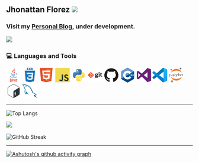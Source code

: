 ## Jhonattan Florez <img src="https://media.giphy.com/media/dxn6fRlTIShoeBr69N/giphy.gif" width="35"> 
### Visit my <a href="https://jhonatan2022.github.io/">Personal Blog</a>, under development.

[![](https://img.shields.io/badge/Gmail-jdflorez038@misena.edu.co-red)](https://mail.google.com/mail/u/0/?tab=km#inbox)

### 💻 Languages and Tools
<div>
  <img src="https://github.com/devicons/devicon/blob/master/icons/java/java-original-wordmark.svg" title="Java" width="40" height="40"/>
  <img src="https://github.com/devicons/devicon/blob/master/icons/css3/css3-plain-wordmark.svg"  title="CSS3"width="40" height="40"/>
  <img src="https://github.com/devicons/devicon/blob/master/icons/html5/html5-original.svg" title="HTML5" width="40" height="40"/>
  <img src="https://github.com/devicons/devicon/blob/master/icons/javascript/javascript-original.svg" title="JavaScript" width="40" height="40"/>
  <img src="https://github.com/devicons/devicon/blob/master/icons/python/python-original.svg" title="Python" width="40" height="40"/>
  <img src="https://github.com/devicons/devicon/blob/master/icons/git/git-original-wordmark.svg" title="Git" width="40" height="40"/>
  <img src="https://github.com/devicons/devicon/blob/master/icons/github/github-original.svg" title="GitHub" width="40" height="40"/>
  <img src="https://github.com/devicons/devicon/blob/master/icons/cplusplus/cplusplus-original.svg" title="JavaScript" alt="JavaScript" width="40" height="40"/>
  <img src="https://github.com/devicons/devicon/blob/master/icons/visualstudio/visualstudio-plain.svg" title="visual studio" width="40" height="40"/>
  <img src="https://github.com/devicons/devicon/blob/master/icons/vscode/vscode-original.svg" title="visual studio code" width="40" height="40"/>
  <img src="https://github.com/devicons/devicon/blob/master/icons/jupyter/jupyter-original-wordmark.svg" title="Jupyter NoteBook" width="40" height="40"/>
  <img src="https://github.com/devicons/devicon/blob/master/icons/bash/bash-original.svg" title="Bash" width="40" height="40"/>
  <img src="https://github.com/devicons/devicon/blob/master/icons/mysql/mysql-original.svg" title="MySQL" width="40" height="40"/>
</div>

<hr>

![Top Langs](https://github-readme-stats.vercel.app/api/top-langs/?username=JHONATAN2022&langs_count=10&show_icons=true&line_height=20&title_color=7A7ADB&text_color=D3D3D3&bg_color=0,000000,130F40&layout=compact&hide_border=true)

![](https://github-readme-stats.vercel.app/api?username=Jhonatan2022&show_icons=true&title_color=7A7ADB&text_color=D3D3D3&bg_color=0,000000,130F40&hide_border=true&include_all_commits=true)

![GitHub Streak](https://streak-stats.demolab.com?user=jhonatan2022&theme=vision-friendly-dark&hide_border=cierto&border_radius=5&date_format=j%2Fn%5B%2FY%5D&hide_border=true)
<hr>

[![Ashutosh's github activity graph](https://github-readme-activity-graph.cyclic.app/graph?username=jhonatan2022&bg_color=000000&color=ffffff&line=fff700&point=0040ff&area=true&hide_border=true)](https://github.com/ashutosh00710/github-readme-activity-graph)

